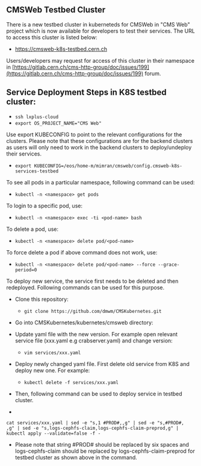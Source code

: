 ## CMSWeb Testbed Cluster

There is a new testbed cluster in kuberneteds for CMSWeb in "CMS Web" project which is now available for developers to test their services. The URL to access this cluster is listed below:

- https://cmsweb-k8s-testbed.cern.ch

Users/developers may request for access of this cluster in their namespace in [https://gitlab.cern.ch/cms-http-group/doc/issues/199](https://gitlab.cern.ch/cms-http-group/doc/issues/199) forum. 

   
## Service Deployment Steps in K8S testbed cluster:

- `ssh lxplus-cloud`
- `export OS_PROJECT_NAME="CMS Web"`

Use export KUBECONFIG to point to the relevant configurations for the clusters. Please note that these configurations are for the backend clusters as users will only need to work in the backend clusters to deploy/undeploy their services.  

- `export KUBECONFIG=/eos/home-m/mimran/cmsweb/config.cmsweb-k8s-services-testbed`

To see all pods in a particular namespace, following command can be used:
   - `kubectl -n <namespace> get pods`

To login to a specific pod, use:

   - `kubectl -n <namespace> exec -ti <pod-name> bash`

To delete a pod, use:
   - `kubectl -n <namespace> delete pod/<pod-name>`

To force delete a pod if above command does not work, use:
   - `kubectl -n <namespace> delete pod/<pod-name> --force --grace-period=0`

To deploy new service, the service first needs to be deleted and then redeployed. Following commands can be used for this purpose. 
- Clone this repository:

   - `git clone https://github.com/dmwm/CMSKubernetes.git`

- Go into CMSKubernetes/kubernetes/cmsweb directory:

- Update yaml file with the new version. For example open relevant service file (xxx.yaml e.g crabserver.yaml) and change version:
   - `vim services/xxx.yaml`

- Deploy newly changed yaml file. First delete old service from K8S and deploy new one. For example: 

   - `kubectl delete -f services/xxx.yaml`
   
 - Then, following command can be used to deploy service in testbed cluster. 
  - 
   ```
   cat services/xxx.yaml | sed -e "s,1 #PROD#,,g" | sed -e "s,#PROD#,      ,g" | sed -e "s,logs-cephfs-claim,logs-cephfs-claim-preprod,g" | kubectl apply --validate=false -f -
   ```

 - Please note that string #PROD# should be replaced by six spaces and logs-cephfs-claim should be replaced by logs-cephfs-claim-preprod for testbed cluster as shown above in the command. 
